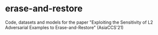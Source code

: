 # erase-and-restore
Code, datasets and models for the paper "Exploiting the Sensitivity of L2 Adversarial Examples to Erase-and-Restore" (AsiaCCS'21)
